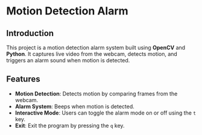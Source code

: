 # Motion Detection Alarm

## Introduction
This project is a motion detection alarm system built using **OpenCV** and **Python**. It captures live video from the webcam, detects motion, and triggers an alarm sound when motion is detected.

## Features
- **Motion Detection**: Detects motion by comparing frames from the webcam.
- **Alarm System**: Beeps when motion is detected.
- **Interactive Mode**: Users can toggle the alarm mode on or off using the `t` key.
- **Exit**: Exit the program by pressing the `q` key.